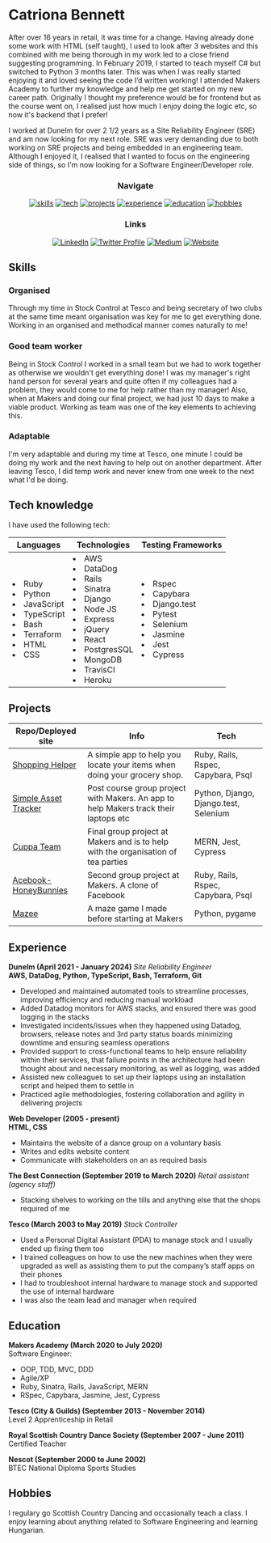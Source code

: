 <!-- markdownlint-disable MD033 -->
# Catriona Bennett

After over 16 years in retail, it was time for a change. Having already done some work with HTML (self taught), I used to look after 3 websites and this combined with me being thorough in my work led to a close friend suggesting programming. In February 2019, I started to teach myself C# but switched to Python 3 months later. This was when I was really started enjoying it and loved seeing the code I’d written working! I attended Makers Academy to further my knowledge and help me get started on my new career path. Originally I thought my preference would be for frontend but as the course went on, I realised just how much I enjoy doing the logic etc, so now it's backend that I prefer!

I worked at Dunelm for over 2 1/2 years as a Site Reliability Engineer (SRE) and am now looking for my next role. SRE was very demanding due to both working on SRE projects and being embedded in an engineering team. Although I enjoyed it, I realised that I wanted to focus on the engineering side of things, so I'm now looking for a Software Engineer/Developer role.

<div align="center">

### Navigate <!-- markdownlint-disable-line MD001 -->

[![skills](https://img.shields.io/badge/-Skills-blueviolet?style=for-the-badge)](#skills)
[![tech](https://img.shields.io/badge/-Tech_knowledge-blueviolet?style=for-the-badge)](#tech-knowledge)
[![projects](https://img.shields.io/badge/-Projects-blueviolet?style=for-the-badge)](#projects)
[![experience](https://img.shields.io/badge/-Experience-blueviolet?style=for-the-badge)](#experience)
[![education](https://img.shields.io/badge/-Education-blueviolet?style=for-the-badge)](#education)
[![hobbies](https://img.shields.io/badge/-Hobbies-blueviolet?style=for-the-badge)](#hobbies)

### Links

[![LinkedIn](https://img.shields.io/badge/LinkedIn-%232A6AC7?style=for-the-badge&logo=linkedin)](https://www.linkedin.com/in/catriona-bennett-1089b31ab/)
[![Twitter Profile](https://img.shields.io/badge/Twitter-%231DA1F2?style=for-the-badge&logo=twitter&logoColor=white)](https://twitter.com/cmb84scd)
[![Medium](https://img.shields.io/badge/Medium_blog-%2312100E?style=for-the-badge&amp;logo=medium&amp;logoColor=white)](https://medium.com/@cmb84scd)
[![Website](https://img.shields.io/badge/-Website-blue?style=for-the-badge)](https://cmb84scd.github.io/)

</div>

## Skills

### Organised

Through my time in Stock Control at Tesco and being secretary of two clubs at the same time meant organisation was key for me to get everything done. Working in an organised and methodical manner comes naturally to me!

### Good team worker

Being in Stock Control I worked in a small team but we had to work together as otherwise we wouldn't get everything done! I was my manager's right hand person for several years and quite often if my colleagues had a problem, they would come to me for help rather than my manager! Also, when at Makers and doing our final project, we had just 10 days to make a viable product. Working as team was one of the key elements to achieving this.

### Adaptable

I'm very adaptable and during my time at Tesco, one minute I could be doing my work and the next having to help out on another department. After leaving Tesco, I did temp work and never knew from one week to the next what I'd be doing.

## Tech knowledge

I have used the following tech:
<table>
  <thead>
    <tr>
      <th>Languages</th>
      <th>Technologies</th>
      <th>Testing Frameworks</th>
    </tr>
  </thead>
  <tbody>
    <tr>
      <td>
        <li>Ruby</li>
        <li>Python</li>
        <li>JavaScript</li>
        <li>TypeScript</li>
        <li>Bash</li>
        <li>Terraform</li>
        <li>HTML</li>
        <li>CSS</li>
      </td>
      <td>
        <li>AWS</li>
        <li>DataDog</li>
        <li>Rails</li>
        <li>Sinatra</li>
        <li>Django</li>
        <li>Node JS</li>
        <li>Express</li>
        <li>jQuery</li>
        <li>React</li>
        <li>PostgresSQL</li>
        <li>MongoDB</li>
        <li>TravisCI</li>
        <li>Heroku</li>
      </td>
      <td>
        <li>Rspec</li>
        <li>Capybara</li>
        <li>Django.test</li>
        <li>Pytest</li>
        <li>Selenium</li>
        <li>Jasmine</li>
        <li>Jest</li>
        <li>Cypress</li>
      </td>
  </tbody>
</table>

## Projects

| Repo/Deployed site | Info | Tech |
| --- | --- | --- |
| [Shopping Helper](https://github.com/cmb84scd/shopping_helper) | A simple app to help you locate your items when doing your grocery shop. | Ruby, Rails, Rspec, Capybara, Psql |
| [Simple Asset Tracker](https://github.com/makersacademy/simpleassettracker) | Post course group project with Makers. An app to help Makers track their laptops etc | Python, Django, Django.test, Selenium |
| [Cuppa Team](https://github.com/cmb84scd/charity-apr2020) | Final group project at Makers and is to help with the organisation of tea parties | MERN, Jest, Cypress |
| [Acebook-HoneyBunnies](https://github.com/cmb84scd/acebook-HoneyBunnies) | Second group project at Makers. A clone of Facebook | Ruby, Rails, Rspec, Capybara, Psql |
| [Mazee](https://github.com/cmb84scd/Mazee) | A maze game I made before starting at Makers | Python, pygame |

## Experience

**Dunelm (April 2021 - January 2024)**
*Site Reliability Engineer*<br>
**AWS, DataDog, Python, TypeScript, Bash, Terraform, Git**

- Developed and maintained automated tools to streamline processes, improving efficiency and reducing manual workload
- Added Datadog monitors for AWS stacks, and ensured there was good logging in the stacks
- Investigated incidents/issues when they happened using Datadog, browsers, release notes and 3rd party status boards minimizing downtime and ensuring seamless operations
- Provided support to cross-functional teams to help ensure reliability within their services, that failure points in the architecture had been thought about and necessary monitoring, as well as logging, was added
- Assisted new colleagues to set up their laptops using an installation script and helped them to settle in
- Practiced agile methodologies, fostering collaboration and agility in delivering projects

**Web Developer (2005 - present)**<br>
**HTML, CSS**

- Maintains the website of a dance group on a voluntary basis
- Writes and edits website content
- Communicate with stakeholders on an as required basis

**The Best Connection (September 2019 to March 2020)**
*Retail assistant (agency staff)*

- Stacking shelves to working on the tills and anything else that the shops required of me

**Tesco (March 2003 to May 2019)**
*Stock Controller*

- Used a Personal Digital Assistant (PDA) to manage stock and I usually ended up fixing them too
- I trained colleagues on how to use the new machines when they were upgraded as well as assisting them to put the company’s staff apps on their phones
- I had to troubleshoot internal hardware to manage stock and supported the use of internal hardware
- I was also the team lead and manager when required

## Education

**Makers Academy (March 2020 to July 2020)**<br>
Software Engineer:

- OOP, TDD, MVC, DDD
- Agile/XP
- Ruby, Sinatra, Rails, JavaScript, MERN
- RSpec, Capybara, Jasmine, Jest, Cypress

**Tesco (City & Guilds) (September 2013 - November 2014)**<br>
Level 2 Apprenticeship in Retail

**Royal Scottish Country Dance Society (September 2007 - June 2011)**<br>
Certified Teacher

**Nescot (September 2000 to June 2002)**<br>
BTEC National Diploma Sports Studies

## Hobbies

I regulary go Scottish Country Dancing and occasionally teach a class. I enjoy learning about anything related to Software Engineering and learning Hungarian.

